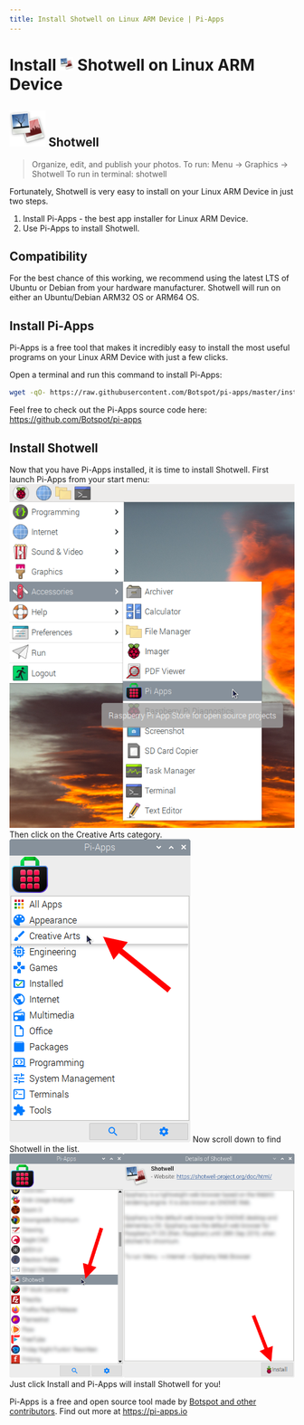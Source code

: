 ```yaml
---
title: Install Shotwell on Linux ARM Device | Pi-Apps
---
```

<div class="simple-install-content content">

# Install <img src="/img/app-icons/Shotwell/icon-64.png" height=24> Shotwell on Linux ARM Device

## <img src="/img/app-icons/Shotwell/icon-64.png"> Shotwell
> Organize, edit, and publish your photos.
> To run: Menu -> Graphics -> Shotwell
> To run in terminal: shotwell

Fortunately, Shotwell is very easy to install on your Linux ARM Device in just two steps.
1. Install Pi-Apps - the best app installer for Linux ARM Device.
2. Use Pi-Apps to install Shotwell.
</div>
<div class="simple-install-content content">

## Compatibility
For the best chance of this working, we recommend using the latest LTS of Ubuntu or Debian from your hardware manufacturer.
Shotwell will run on either an Ubuntu/Debian ARM32 OS or ARM64 OS.
</div>
<div class="simple-install-content content">

## Install Pi-Apps

Pi-Apps is a free tool that makes it incredibly easy to install the most useful programs on your Linux ARM Device with just a few clicks.

Open a terminal and run this command to install Pi-Apps:
```bash
wget -qO- https://raw.githubusercontent.com/Botspot/pi-apps/master/install | bash
```
Feel free to check out the Pi-Apps source code here: https://github.com/Botspot/pi-apps
</div>
<div class="simple-install-content content">

## Install Shotwell

Now that you have Pi-Apps installed, it is time to install Shotwell.
First launch Pi-Apps from your start menu:
<img src="/img/start-menu.png">
Then click on the Creative Arts category.
<img src="/img/category-selections/Creative Arts.png">
Now scroll down to find Shotwell in the list.
<img src="/img/app-icons/Shotwell/app-selection.png">
Just click Install and Pi-Apps will install Shotwell for you!
</div>
<div class="simple-install-content content">

Pi-Apps is a free and open source tool made by [Botspot and other contributors](/about/#contributors). Find out more at https://pi-apps.io
</div>
